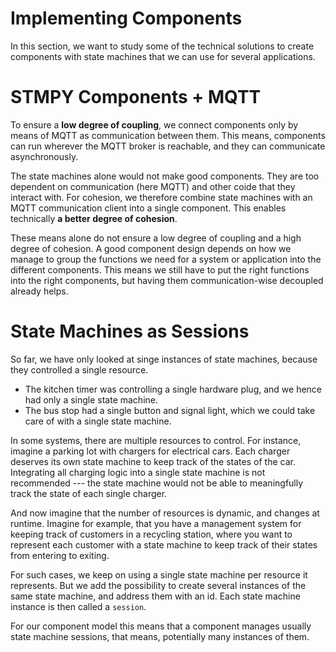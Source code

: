 # Implementing Components


In this section, we want to study some of the technical solutions to create components with state machines that we can use for several applications.



# STMPY Components + MQTT

To ensure a **low degree of coupling**, we connect components only by means of MQTT as communication between them. This means, components can run wherever the MQTT broker is reachable, and they can communicate asynchronously.

The state machines alone would not make good components. They are too dependent on communication (here MQTT) and other coide that they interact with. For cohesion, we therefore combine state machines with an MQTT communication client into a single component. This enables technically **a better degree of cohesion**.

These means alone do not ensure a low degree of coupling and a high degree of cohesion.
A good component design depends on how we manage to group the functions we need for a system or application into the different components.
This means we still have to put the right functions into the right components, but having them communication-wise decoupled already helps. 


# State Machines as Sessions

So far, we have only looked at singe instances of state machines, because they controlled a single resource. 

* The kitchen timer was controlling a single hardware plug, and we hence had only a single state machine.
* The bus stop had a single button and signal light, which we could take care of with a single state machine.

In some systems, there are multiple resources to control. For instance, imagine a parking lot with chargers for electrical cars. Each charger deserves its own state machine to keep track of the states of the car. Integrating all charging logic into a single state machine is not recommended --- the state machine would not be able to meaningfully track the state of each single charger.

And now imagine that the number of resources is dynamic, and changes at runtime. Imagine for example, that you have a management system for keeping track of customers in a recycling station, where you want to represent each customer with a state machine to keep track of their states from entering to exiting.

For such cases, we keep on using a single state machine per resource it represents.
But we add the possibility to create several instances of the same state machine, and address them with an id. Each state machine instance is then called a `session`. 

For our component model this means that a component manages usually state machine sessions, that means, potentially many instances of them.

